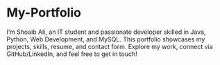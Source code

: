 # My-Portfolio
I’m Shoaib Ali, an IT student and passionate developer skilled in Java, Python, Web Development, and MySQL. This portfolio showcases my projects, skills, resume, and contact form. Explore my work, connect via GitHub/LinkedIn, and feel free to get in touch!
